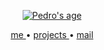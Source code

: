 <p align="center">
  <a href="https://itspedro.github.io">
    <picture>
      <img src="https://itspedro.github.io/age/age-badge.svg" alt="Pedro's age" />
    </picture>
  <a>
</p>

<p align="center">
  <samp>
    <a href="https://itspedro.github.io">
      me
    </a>
    •
    <a href="https://github.com/itspedro?tab=repositories&q=&type=&language=&sort=stargazers">
      projects
    </a>
    •
    <a href="mailto:preis.ctt@gmail.com">
      mail
    </a>
  </samp>
<p>
